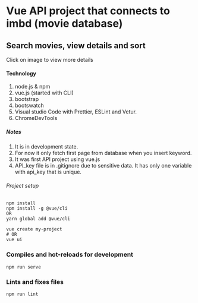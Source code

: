 # Vue API project that connects to imbd (movie database)

## Search movies, view details and sort

Click on image to view more details

#### Technology

1. node.js & npm
2. vue.js (started with CLI)
3. bootstrap
4. bootswatch
5. Visual studio Code with Prettier, ESLint and Vetur.
6. ChromeDevTools

##### Notes

1. It is in development state.
2. For now it only fetch first page from database when you insert keyword.
3. It was first API project using vue.js
4. API_key file is in .gitignore due to sensitive data. It has only one variable with api_key that is unique.

###### Project setup

```
npm install
npm install -g @vue/cli
OR
yarn global add @vue/cli

vue create my-project
# OR
vue ui

```

### Compiles and hot-reloads for development

```
npm run serve
```

<!-- ### Compiles and minifies for production

```
npm run build
``` -->

### Lints and fixes files

```
npm run lint
```
